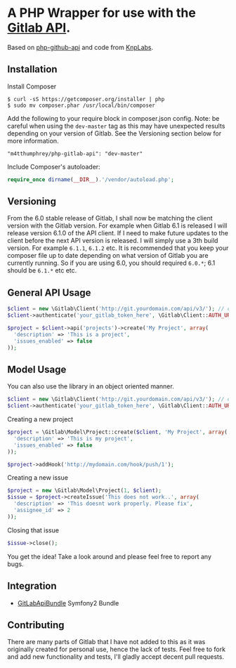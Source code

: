 A PHP Wrapper for use with the [Gitlab API](https://github.com/gitlabhq/gitlabhq/tree/master/doc/api).
==============

Based on [php-github-api](https://github.com/m4tthumphrey/php-github-api) and code from [KnpLabs](https://github.com/KnpLabs/php-github-api).

Installation
------------
Install Composer

```
$ curl -sS https://getcomposer.org/installer | php
$ sudo mv composer.phar /usr/local/bin/composer
```

Add the following to your require block in composer.json config. Note: be careful when using the `dev-master` tag as this may have unexpected results depending on your version of Gitlab. See the Versioning section below for more information.

```
"m4tthumphrey/php-gitlab-api": "dev-master"
```

Include Composer's autoloader:


```php
require_once dirname(__DIR__).'/vendor/autoload.php';
```

Versioning
----------

From the 6.0 stable release of Gitlab, I shall now be matching the client version with the Gitlab version. For example when Gitlab 6.1 is released I will release version 6.1.0 of the API client. If I need to make future updates to the client before the next API version is released. I will simply use a 3th build version. For example `6.1.1`, `6.1.2` etc. It is recommended that you keep your composer file up to date depending on what version of Gitlab you are currently running. So if you are using 6.0, you should required `6.0.*`; 6.1 should be `6.1.*` etc etc.

General API Usage
-----------------

```php
$client = new \Gitlab\Client('http://git.yourdomain.com/api/v3/'); // change here
$client->authenticate('your_gitlab_token_here', \Gitlab\Client::AUTH_URL_TOKEN); // change here

$project = $client->api('projects')->create('My Project', array(
  'description' => 'This is a project',
  'issues_enabled' => false
));

```

Model Usage
-----------

You can also use the library in an object oriented manner.

```php
$client = new \Gitlab\Client('http://git.yourdomain.com/api/v3/'); // change here
$client->authenticate('your_gitlab_token_here', \Gitlab\Client::AUTH_URL_TOKEN); // change here
```

Creating a new project

```php
$project = \Gitlab\Model\Project::create($client, 'My Project', array(
  'description' => 'This is my project',
  'issues_enabled' => false
));

$project->addHook('http://mydomain.com/hook/push/1');
```

Creating a new issue

```php
$project = new \Gitlab\Model\Project(1, $client);
$issue = $project->createIssue('This does not work..', array(
  'description' => 'This doesnt work properly. Please fix',
  'assignee_id' => 2
));
```

Closing that issue

```php
$issue->close();
```

You get the idea! Take a look around and please feel free to report any bugs.

Integration
------------

- [GitLabApiBundle](https://github.com/Zeichen32/GitLabApiBundle)  Symfony2 Bundle

Contributing
------------

There are many parts of Gitlab that I have not added to this as it was originally created for personal use, hence the lack of tests. Feel free to fork and add new functionality and tests, I'll gladly accept decent pull requests.
